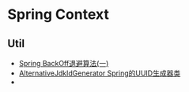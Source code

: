 # Spring Context

## Util

- [Spring BackOff退避算法(一)](https://blog.csdn.net/liuxianbing119/article/details/50747902)
-  [AlternativeJdkIdGenerator Spring的UUID生成器类](https://blog.csdn.net/qq_26400953/article/details/89333790)
- 